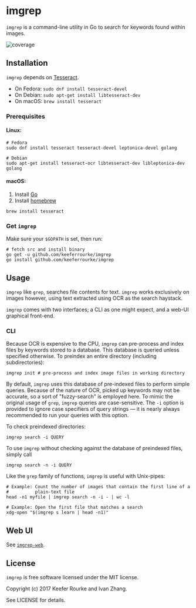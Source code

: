 # imgrep

`imgrep` is a command-line utility in Go to search for keywords found
within images.

![coverage](https://img.shields.io/badge/coverage-70%25-green.svg)

## Installation

`imgrep` depends on
[Tesseract](https://github.com/tesseract-ocr/tesseract).
  * On Fedora: `sudo dnf install tesseract-devel`
  * On Debian: `sudo apt-get install libtesseract-dev`
  * On macOS: `brew install tesseract`

### Prerequisites
#### Linux: 

```
# Fedora
sudo dnf install tesseract tesseract-devel leptonica-devel golang

# Debian
sudo apt-get install tesseract-ocr libtesseract-dev libleptonica-dev golang
```

#### macOS:

 1. Install [Go](https://golang.org/dl/)
 2. Install [homebrew](https://brew.sh)

```
brew install tesseract
```

### Get `imgrep`
Make sure your `$GOPATH` is set, then run:

```
# fetch src and install binary
go get -u github.com/keeferrourke/imgrep
go install github.com/keeferrourke/imgrep
```

## Usage

`imgrep` like `grep`, searches file contents for text. `imgrep` works
exclusively on images however, using text extracted using OCR as the
search haystack.

`imgrep` comes with two interfaces; a CLI as one might expect, and a
web-UI graphical front-end.

### CLI

Because OCR is expensive to the CPU, `imgrep` can pre-process and
index files by keywords stored to a database. This database is queried
unless specified otherwise. To preindex an entire
directory (including subdirectories):

```
imgrep init # pre-process and index image files in working directory
```

By default, `imgrep` uses this database of pre-indexed files to perform
simple queries. Because of the nature of OCR, picked up keywords may not
be accurate, so a sort of "fuzzy-search" is employed here. To mimic the
original usage of `grep`, `imgrep` queries are case-sensitive. The `-i`
option is provided to ignore case specifiers of query strings &mdash;
it is nearly always recommended to run your queries with this option.

To check preindexed directories:

```
imgrep search -i QUERY
```

To use `imgrep` without checking against the database of preindexed
files, simply call

```
imgrep search -n -i QUERY
```

Like the `grep` family of functions, `imgrep` is useful with Unix-pipes:

```
# Example: Count the number of images that contain the first line of a
#          plain-text file
head -n1 myfile | imgrep search -n -i - | wc -l

# Example: Open the first file that matches a search
xdg-open "$(imgrep s learn | head -n1)"
```

## Web UI
See [`imgrep-web`](https://github.com/keeferrourke/imgrep-web).

## License
`imgrep` is free software licensed under the MIT license.

Copyright (c) 2017 Keefer Rourke and Ivan Zhang.

See LICENSE for details.
